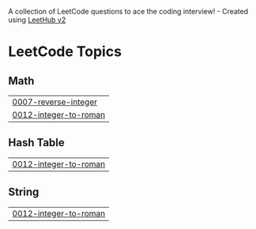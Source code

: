 A collection of LeetCode questions to ace the coding interview! - Created using [LeetHub v2](https://github.com/arunbhardwaj/LeetHub-2.0)
<!---LeetCode Topics Start-->
# LeetCode Topics
## Math
|  |
| ------- |
| [0007-reverse-integer](https://github.com/yvs-prasanna/LeetCode/tree/master/0007-reverse-integer) |
| [0012-integer-to-roman](https://github.com/yvs-prasanna/LeetCode/tree/master/0012-integer-to-roman) |
## Hash Table
|  |
| ------- |
| [0012-integer-to-roman](https://github.com/yvs-prasanna/LeetCode/tree/master/0012-integer-to-roman) |
## String
|  |
| ------- |
| [0012-integer-to-roman](https://github.com/yvs-prasanna/LeetCode/tree/master/0012-integer-to-roman) |
<!---LeetCode Topics End-->